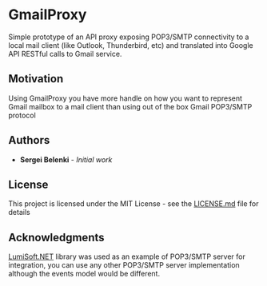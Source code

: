 # GmailProxy

Simple prototype of an API proxy exposing POP3/SMTP connectivity to a local mail client (like Outlook, Thunderbird, etc) and translated into Google API RESTful calls to Gmail service.

## Motivation
Using GmailProxy you have more handle on how you want to represent Gmail mailbox to a mail client than using out of the box Gmail POP3/SMTP protocol

## Authors

* **Sergei Belenki** - *Initial work*

## License

This project is licensed under the MIT License - see the [LICENSE.md](LICENSE.md) file for details

## Acknowledgments

[LumiSoft.NET](http://www.lumisoft.ee/lsWWW/ENG/Products/Mail_Server/mail_index_eng.aspx?type=info) library was used as an example of POP3/SMTP server for integration, you can use any other POP3/SMTP server implementation although the events model would be different.

